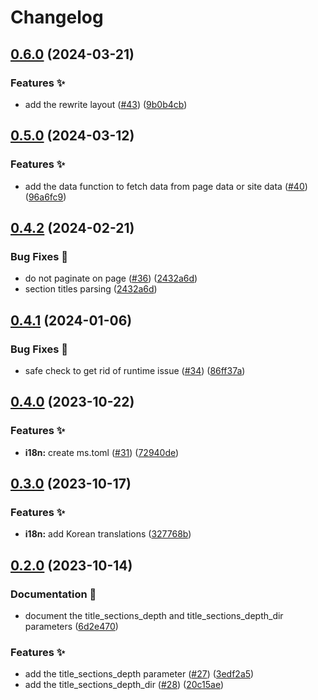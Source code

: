 # Changelog

## [0.6.0](https://github.com/hugomods/base/compare/v0.5.0...v0.6.0) (2024-03-21)


### Features ✨

* add the rewrite layout ([#43](https://github.com/hugomods/base/issues/43)) ([9b0b4cb](https://github.com/hugomods/base/commit/9b0b4cb4c9c6e669b42e0f9d2c65d72913fb2fa3))

## [0.5.0](https://github.com/hugomods/base/compare/v0.4.2...v0.5.0) (2024-03-12)


### Features ✨

* add the data function to fetch data from page data or site data ([#40](https://github.com/hugomods/base/issues/40)) ([96a6fc9](https://github.com/hugomods/base/commit/96a6fc9141a9c32a2aae3653b0238919545697d7))

## [0.4.2](https://github.com/hugomods/base/compare/v0.4.1...v0.4.2) (2024-02-21)


### Bug Fixes 🐞

* do not paginate on page ([#36](https://github.com/hugomods/base/issues/36)) ([2432a6d](https://github.com/hugomods/base/commit/2432a6dfd3cb2e5dc4933aaf25f98a0b65772c9e))
* section titles parsing ([2432a6d](https://github.com/hugomods/base/commit/2432a6dfd3cb2e5dc4933aaf25f98a0b65772c9e))

## [0.4.1](https://github.com/hugomods/base/compare/v0.4.0...v0.4.1) (2024-01-06)


### Bug Fixes 🐞

* safe check to get rid of runtime issue ([#34](https://github.com/hugomods/base/issues/34)) ([86ff37a](https://github.com/hugomods/base/commit/86ff37abab7b3a82b6cda9a10add7bc580bced72))

## [0.4.0](https://github.com/hugomods/base/compare/v0.3.0...v0.4.0) (2023-10-22)


### Features ✨

* **i18n:** create ms.toml ([#31](https://github.com/hugomods/base/issues/31)) ([72940de](https://github.com/hugomods/base/commit/72940dea00148aa88f873669b13614ea6059f242))

## [0.3.0](https://github.com/hugomods/base/compare/v0.2.0...v0.3.0) (2023-10-17)


### Features ✨

* **i18n:** add Korean translations ([327768b](https://github.com/hugomods/base/commit/327768b3d0cc20d11599c3b219e06bb37a93229f))

## [0.2.0](https://github.com/hugomods/base/compare/v0.1.0...v0.2.0) (2023-10-14)


### Documentation 📝

* document the title_sections_depth and title_sections_depth_dir parameters ([6d2e470](https://github.com/hugomods/base/commit/6d2e4700403aca150187fc8418ad6b4836b726d4))


### Features ✨

* add the title_sections_depth parameter ([#27](https://github.com/hugomods/base/issues/27)) ([3edf2a5](https://github.com/hugomods/base/commit/3edf2a598d62a7a8c8fff7d557acaafc26c437e9))
* add the title_sections_depth_dir ([#28](https://github.com/hugomods/base/issues/28)) ([20c15ae](https://github.com/hugomods/base/commit/20c15ae39f498300bcf558778729d6031838cce4))
